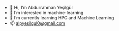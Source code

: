 - 👋 Hi, I’m Abdurrahman Yeşilgül
- 👀 I’m interested in machine-learning
- 🌱 I’m currently learning HPC and Machine Learning
- 📫 alpyesilgul0@gmail.com

<!---
alpyesilgul/alpyesilgul is a ✨ special ✨ repository because its `README.md` (this file) appears on your GitHub profile.
You can click the Preview link to take a look at your changes.
--->

